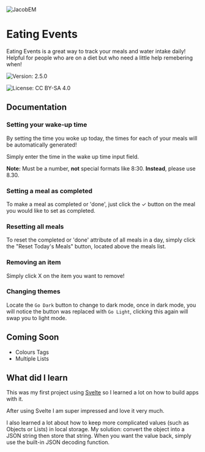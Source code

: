 ![JacobEM](https://jacobem.com/assets/media/JacobEM.png)


# Eating Events

Eating Events is a great way to track your meals and water intake daily! Helpful for people who are on a diet but who need a little help remebering when!

![Version: 2.5.0](https://img.shields.io/badge/Version-2.5.0-00e0a7)

![License: CC BY-SA 4.0](https://img.shields.io/badge/License-CC--BY--SA-776bff)

## Documentation

### Setting your wake-up time

By setting the time you woke up today, the times for each of your meals will be automatically generated!

Simply enter the time in the wake up time input field.

**Note:** Must be a number, **not** special formats like 8:30. **Instead**, please use 8.30.

### Setting a meal as completed

To make a meal as completed or 'done', just click the ✓ button on the meal you would like to set as completed.

### Resetting all meals

To reset the completed or 'done' attribute of all meals in a day, simply click the "Reset Today's Meals" button, located above the meals list.

### Removing an item

Simply click X on the item you want to remove!

### Changing themes

Locate the `Go Dark` button to change to dark mode, once in dark mode, you will notice the button was replaced with `Go Light`, clicking this again will swap you to light mode.


## Coming Soon

- Colours Tags
- Multiple Lists

## What did I learn

This was my first project using <a href="https://svelte.dev/" target="_blank" rel="noopener noreferrer" class="al-link al-link-focus">Svelte</a> so I learned a lot on how to build apps with it.

After using Svelte I am super impressed and love it very much.

I also learned a lot about how to keep more complicated values (such as Objects or Lists) in local storage. My solution: convert the object into a JSON string then store that string. When you want the value back, simply use the built-in JSON decoding function.